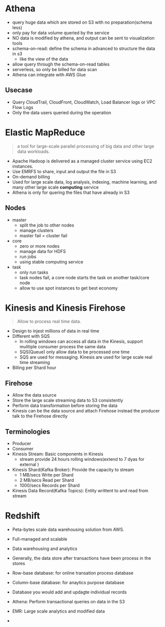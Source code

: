 # Athena
* query huge data which are stored on S3 with no preparation(schema less)
* only pay for data volume queried by the service
* NO data is modified by athena, and output can be sent to visualization tools
* schema-on-read: define the schema in advanced to structure the data in s3
  * like the view of the data
* allow query through the schema-on-read tables
* serverless, so only be billed for data scan
* Athena can integrate with AWS Glue

## Usecase
* Query CloudTrail, CloudFront, CloudWatch, Load Balancer logs or VPC Flow Logs
* Only the data users queried during the operation

# Elastic MapReduce
> a tool for large-scale parallel processing of big data and other large data workloads.
* Apache Hadoop is delivered as a managed cluster service using EC2 instances.
* Use EMRFS to share, input and output the file in S3
* On-demand billing
* Used for large scale data, log analysis, indexing, machine learning, and many other large scale **computing** service
* Athena is only for quering the files that have already in S3

## Nodes
* master
  * split the job to other nodes
  * manage clusters
  * master fail = cluster fail
* core
  * zero or more nodes
  * manage data for HDFS
  * run jobs
  * using stable computing service
* task
  * only run tasks
  * task nodes fail, a core node starts the task on another task/core node
  * allow to use spot instances to get best economy

# Kinesis and Kinesis Firehose
> Allow to process real time data.
* Design to injest millions of data in real time
* Different with SQS
  * In rolling windows can access all data in the Kinesis, support mulitiple consumer process the same data
  * SQS(Queue) only allow data to be processed one time
  * SQS are used for messaging. Kinesis are used for large scale real time streaming
* Billing per Shard hour

## Firehose
* Allow the data source
* Store the large scale streaming data to S3 consistently
* Perform data transformation before storing the data
* Kinesis can be the data source and attach Firehose instead the producer talk to the Firehose directly

## Terminologies
* Producer
* Consumer
* Kinesis Stream: Basic components in Kinesis
  * stream provide 24 hours rolling windows(extend to 7 dyas for external )
* Kinesis Shard(Kafka Broker): Provide the capacity to stream
   * 1 MB/secs Write per Shard
   * 2 MB/secs Read per Shard
   * 1000/secs Records per Shard  
* Kinesis Data Record(Kafka Topics): Entity writtent to and read from stream

# Redshift
* Peta-bytes scale data warehousing solution from AWS.
* Full-managed and scalable
* Data warehousing and analytics
* Generally, the data store after transactions have been process in the stores
* Row-base database: for online transation process database
* Column-base database: for anaytics purpose database
* Database you would add and updagte individual records


* Athena: Perform transactional queries on data in the S3
* EMR: Large scale analytics and modified data
* 